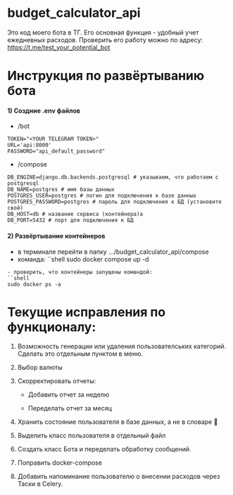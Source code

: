 # budget_calculator_api
Это код моего бота в ТГ. Его основная функция - удобный учет ежедневных расходов. 
Проверить его работу можно по адресу: 
https://t.me/test_your_potential_bot

# Инструкция по развёртыванию бота
#### 1) Создние .env файлов
- /bot
```shell
TOKEN="<YOUR TELEGRAM TOKEN>"
URL='api:8000'
PASSWORD="api_default_password"
```
- /compose
```shell
DB_ENGINE=django.db.backends.postgresql # указываем, что работаем с postgresql
DB_NAME=postgres # имя базы данных
POSTGRES_USER=postgres # логин для подключения к базе данных
POSTGRES_PASSWORD=postgres # пароль для подключения к БД (установите свой)
DB_HOST=db # название сервиса (контейнера)a
DB_PORT=5432 # порт для подключения к БД
```
#### 2) Развёртывание контейнеров
- в терминале перейти в папку .../budget_calculator_api/compose
- команда:
``shell
sudo docker compose up -d
 ```
- проверить, что контейнеры запущены командой:
``shell
sudo docker ps -a
 ```


# Текущие исправления по функционалу:

1. Возможность генерации или удаления пользователських категорий. Сделать это отдельным пунктом в меню. 

2. Выбор валюты

3. Скорректировать отчеты:

    - Добавить отчет за неделю

    - Переделать отчет за месяц

4. Хранить состояние пользователя в базе данных, а не в словаре 🤡

5. Выделить класс пользователя в отдельный файл

6. Создать класс Бота и переделать обработку сообщений. 

7. Поправить docker-compose 

8. Добавить напоминание пользователю о внесении расходов через Таски в Celery.
